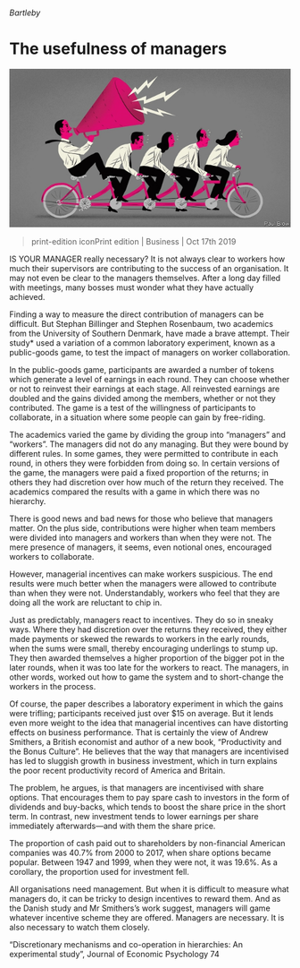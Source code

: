 ###### Bartleby

# The usefulness of managers 

![image](images/20191019_wbd001_0.jpg) 

> print-edition iconPrint edition | Business | Oct 17th 2019 

IS YOUR MANAGER really necessary? It is not always clear to workers how much their supervisors are contributing to the success of an organisation. It may not even be clear to the managers themselves. After a long day filled with meetings, many bosses must wonder what they have actually achieved. 

Finding a way to measure the direct contribution of managers can be difficult. But Stephan Billinger and Stephen Rosenbaum, two academics from the University of Southern Denmark, have made a brave attempt. Their study* used a variation of a common laboratory experiment, known as a public-goods game, to test the impact of managers on worker collaboration. 

In the public-goods game, participants are awarded a number of tokens which generate a level of earnings in each round. They can choose whether or not to reinvest their earnings at each stage. All reinvested earnings are doubled and the gains divided among the members, whether or not they contributed. The game is a test of the willingness of participants to collaborate, in a situation where some people can gain by free-riding. 

The academics varied the game by dividing the group into “managers” and “workers”. The managers did not do any managing. But they were bound by different rules. In some games, they were permitted to contribute in each round, in others they were forbidden from doing so. In certain versions of the game, the managers were paid a fixed proportion of the returns; in others they had discretion over how much of the return they received. The academics compared the results with a game in which there was no hierarchy. 

There is good news and bad news for those who believe that managers matter. On the plus side, contributions were higher when team members were divided into managers and workers than when they were not. The mere presence of managers, it seems, even notional ones, encouraged workers to collaborate. 

However, managerial incentives can make workers suspicious. The end results were much better when the managers were allowed to contribute than when they were not. Understandably, workers who feel that they are doing all the work are reluctant to chip in. 

Just as predictably, managers react to incentives. They do so in sneaky ways. Where they had discretion over the returns they received, they either made payments or skewed the rewards to workers in the early rounds, when the sums were small, thereby encouraging underlings to stump up. They then awarded themselves a higher proportion of the bigger pot in the later rounds, when it was too late for the workers to react. The managers, in other words, worked out how to game the system and to short-change the workers in the process. 

Of course, the paper describes a laboratory experiment in which the gains were trifling; participants received just over $15 on average. But it lends even more weight to the idea that managerial incentives can have distorting effects on business performance. That is certainly the view of Andrew Smithers, a British economist and author of a new book, “Productivity and the Bonus Culture”. He believes that the way that managers are incentivised has led to sluggish growth in business investment, which in turn explains the poor recent productivity record of America and Britain. 

The problem, he argues, is that managers are incentivised with share options. That encourages them to pay spare cash to investors in the form of dividends and buy-backs, which tends to boost the share price in the short term. In contrast, new investment tends to lower earnings per share immediately afterwards—and with them the share price. 

The proportion of cash paid out to shareholders by non-financial American companies was 40.7% from 2000 to 2017, when share options became popular. Between 1947 and 1999, when they were not, it was 19.6%. As a corollary, the proportion used for investment fell. 

All organisations need management. But when it is difficult to measure what managers do, it can be tricky to design incentives to reward them. And as the Danish study and Mr Smithers’s work suggest, managers will game whatever incentive scheme they are offered. Managers are necessary. It is also necessary to watch them closely. 

“Discretionary mechanisms and co-operation in hierarchies: An experimental study”, Journal of Economic Psychology 74 

